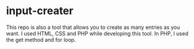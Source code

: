 # input-creater
This repo is also a tool that allows you to create as many entries as you want. I used HTML, CSS and PHP while developing this tool. In PHP, I used the get method and for loop.
